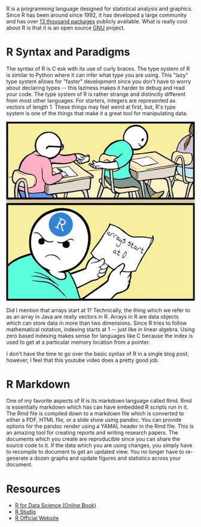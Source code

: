 R is a programming language designed for statistical analysis and graphics.
Since R has been around since 1992, it has developed a large community and has over [13 thousand packages](https://cran.r-project.org/web/packages/) publicly available.
What is really cool about R is that it is an open source [GNU](http://www.gnu.org/) project.


# R Syntax and Paradigms

The syntax of R is C esk with its use of curly braces. 
The type system of R is similar to Python where it can infer what type you are using.
This "lazy" type system allows for "faster" development since you don't have to worry about declaring types -- this laziness makes it harder to debug and read your code.
The type system of R is rather strange and distinctly different from most other languages.
For starters, integers are represented as vectors of length 1.
These things may feel weird at first, but, R's type system is one of the things that make it a great tool for manipulating data.

![R Arrays Start at 1](media/r/arrays.jpg)

Did I mention that arrays start at 1?
Technically, the thing which we refer to as an array in Java are really vectors in R.
Arrays in R are data objects which can store data in more than two dimensions.
Since R tries to follow mathematical notation, indexing starts at 1 -- just like in linear algebra.
Using zero based indexing makes sense for languages like C because the index is used to get at a particular memory location from a pointer.

<youtube src="s3FozVfd7q4" />

I don't have the time to go over the basic syntax of R in a single blog post; however, I feel that this youtube video does a pretty good job.

# R Markdown

One of my favorite aspects of R is its markdown language called Rmd.
Rmd is essentially markdown which has can have embedded R scripts run in it.
The Rmd file is compiled down to a markdown file which is converted to either a PDF, HTML file, or a slide show using pandoc.
You can provide options for the pandoc render using a YAMAL header in the Rmd file.
This is an amazing tool for creating reports and writing research papers.
The documents which you create are reproducible since you can share the source code to it.
If the data which you are using changes, you simply have to recompile to document to get an updated view.
You no longer have to re-generate a dozen graphs and update figures and statistics across your document.


# Resources

- [R for Data Science (Online Book)](https://r4ds.had.co.nz/)
- [R Studio](https://www.rstudio.com/)
- [R Official Website](https://www.r-project.org/)
